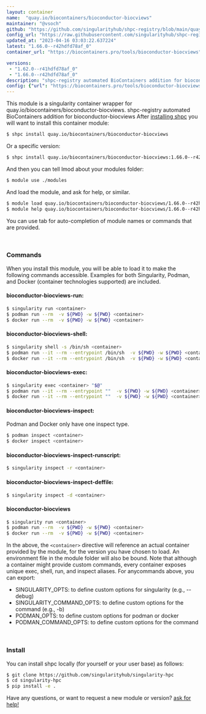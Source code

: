 ```yaml
---
layout: container
name:  "quay.io/biocontainers/bioconductor-biocviews"
maintainer: "@vsoch"
github: "https://github.com/singularityhub/shpc-registry/blob/main/quay.io/biocontainers/bioconductor-biocviews/container.yaml"
config_url: "https://raw.githubusercontent.com/singularityhub/shpc-registry/main/quay.io/biocontainers/bioconductor-biocviews/container.yaml"
updated_at: "2023-04-16 03:03:22.637224"
latest: "1.66.0--r42hdfd78af_0"
container_url: "https://biocontainers.pro/tools/bioconductor-biocviews"

versions:
 - "1.62.0--r41hdfd78af_0"
 - "1.66.0--r42hdfd78af_0"
description: "shpc-registry automated BioContainers addition for bioconductor-biocviews"
config: {"url": "https://biocontainers.pro/tools/bioconductor-biocviews", "maintainer": "@vsoch", "description": "shpc-registry automated BioContainers addition for bioconductor-biocviews", "latest": {"1.66.0--r42hdfd78af_0": "sha256:63b413ad164a7e8a6acd848e44e33908b8fe0850f30e81fd917a93e22c6d489a"}, "tags": {"1.62.0--r41hdfd78af_0": "sha256:3825d548e52e5c2570887f5ff4bb6dae3f004cab993e7f30fb0de43ff7164833", "1.66.0--r42hdfd78af_0": "sha256:63b413ad164a7e8a6acd848e44e33908b8fe0850f30e81fd917a93e22c6d489a"}, "docker": "quay.io/biocontainers/bioconductor-biocviews"}
---
```


This module is a singularity container wrapper for quay.io/biocontainers/bioconductor-biocviews.
shpc-registry automated BioContainers addition for bioconductor-biocviews
After [installing shpc](#install) you will want to install this container module:


```bash
$ shpc install quay.io/biocontainers/bioconductor-biocviews
```

Or a specific version:

```bash
$ shpc install quay.io/biocontainers/bioconductor-biocviews:1.66.0--r42hdfd78af_0
```

And then you can tell lmod about your modules folder:

```bash
$ module use ./modules
```

And load the module, and ask for help, or similar.

```bash
$ module load quay.io/biocontainers/bioconductor-biocviews/1.66.0--r42hdfd78af_0
$ module help quay.io/biocontainers/bioconductor-biocviews/1.66.0--r42hdfd78af_0
```

You can use tab for auto-completion of module names or commands that are provided.

<br>

### Commands

When you install this module, you will be able to load it to make the following commands accessible.
Examples for both Singularity, Podman, and Docker (container technologies supported) are included.

#### bioconductor-biocviews-run:

```bash
$ singularity run <container>
$ podman run --rm  -v ${PWD} -w ${PWD} <container>
$ docker run --rm  -v ${PWD} -w ${PWD} <container>
```

#### bioconductor-biocviews-shell:

```bash
$ singularity shell -s /bin/sh <container>
$ podman run --it --rm --entrypoint /bin/sh  -v ${PWD} -w ${PWD} <container>
$ docker run --it --rm --entrypoint /bin/sh  -v ${PWD} -w ${PWD} <container>
```

#### bioconductor-biocviews-exec:

```bash
$ singularity exec <container> "$@"
$ podman run --it --rm --entrypoint ""  -v ${PWD} -w ${PWD} <container> "$@"
$ docker run --it --rm --entrypoint ""  -v ${PWD} -w ${PWD} <container> "$@"
```

#### bioconductor-biocviews-inspect:

Podman and Docker only have one inspect type.

```bash
$ podman inspect <container>
$ docker inspect <container>
```

#### bioconductor-biocviews-inspect-runscript:

```bash
$ singularity inspect -r <container>
```

#### bioconductor-biocviews-inspect-deffile:

```bash
$ singularity inspect -d <container>
```



#### bioconductor-biocviews

```bash
$ singularity run <container>
$ podman run --rm  -v ${PWD} -w ${PWD} <container>
$ docker run --rm  -v ${PWD} -w ${PWD} <container>
```


In the above, the `<container>` directive will reference an actual container provided
by the module, for the version you have chosen to load. An environment file in the
module folder will also be bound. Note that although a container
might provide custom commands, every container exposes unique exec, shell, run, and
inspect aliases. For anycommands above, you can export:

 - SINGULARITY_OPTS: to define custom options for singularity (e.g., --debug)
 - SINGULARITY_COMMAND_OPTS: to define custom options for the command (e.g., -b)
 - PODMAN_OPTS: to define custom options for podman or docker
 - PODMAN_COMMAND_OPTS: to define custom options for the command

<br>

### Install

You can install shpc locally (for yourself or your user base) as follows:

```bash
$ git clone https://github.com/singularityhub/singularity-hpc
$ cd singularity-hpc
$ pip install -e .
```

Have any questions, or want to request a new module or version? [ask for help!](https://github.com/singularityhub/singularity-hpc/issues)